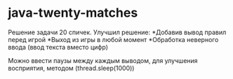 # java-twenty-matches

Решение задачи 20 спичек.
        Улучшил решение:
        *Добавив вывод правил перед игрой
        *Выход из игры в любой момент
        *Обработка неверного ввода (ввод текста вместо цифр)
 
 Можно ввести паузы между каждым выводом, для улучшения восприятия, методом (thread.sleep(1000))
